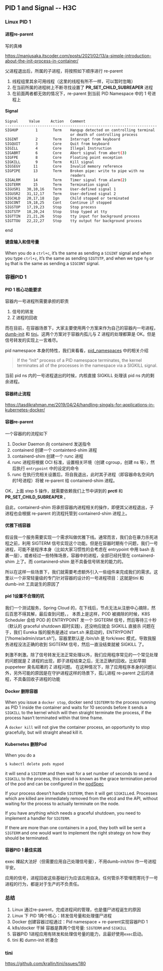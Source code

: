 ## PID 1 and Signal -- H3C

### Linux PID 1

#### 进程re-parent

写的真棒

https://manjusaka.itscoder.com/posts/2021/02/13/a-simple-introduction-about-the-init-process-in-container/

父进程退出后，所属的子进程，将按照如下顺序进行 re-parent

1. 线程组里其余可用线程（这里的线程有所不一样，可以暂时忽略）
2. 在当前所属的进程树上不断寻找设置了 **PR_SET_CHILD_SUBREAPER** 进程
3. 在前面两者都无效的情况下，re-parent 到当前 PID Namespace 中的 1 号进程上

#### Signal

```bash
Signal     Value     Action   Comment
----------------------------------------------------------------------
SIGHUP        1       Term    Hangup detected on controlling terminal
                              or death of controlling process
SIGINT        2       Term    Interrupt from keyboard
SIGQUIT       3       Core    Quit from keyboard
SIGILL        4       Core    Illegal Instruction
SIGABRT       6       Core    Abort signal from abort(3)
SIGFPE        8       Core    Floating point exception
SIGKILL       9       Term    Kill signal
SIGSEGV      11       Core    Invalid memory reference
SIGPIPE      13       Term    Broken pipe: write to pipe with no
                              readers
SIGALRM      14       Term    Timer signal from alarm(2)
SIGTERM      15       Term    Termination signal
SIGUSR1   30,10,16    Term    User-defined signal 1
SIGUSR2   31,12,17    Term    User-defined signal 2
SIGCHLD   20,17,18    Ign     Child stopped or terminated
SIGCONT   19,18,25    Cont    Continue if stopped
SIGSTOP   17,19,23    Stop    Stop process
SIGTSTP   18,20,24    Stop    Stop typed at tty
SIGTTIN   21,21,26    Stop    tty input for background process
SIGTTOU   22,22,27    Stop    tty output for background process
```

end

#### 键盘输入和信号量

When you do a `ctrl+c`, it’s the same as sending a `SIGINT` signal and when you type `ctrl+z`, it’s the same as sending `SIGTSTP`, and when we type `fg` or `bg` that is the same as sending a `SIGCONT` signal.



###  容器PID 1

#### PID 1 核心功能要求

容器内一号进程所需要承担的职责

1. 信号的转发
2. Z 进程的回收

而在目前，在容器场景下，大家主要使用两个方案来作为自己的容器内一号进程，[dumb-init](https://github.com/Yelp/dumb-init) 和 [tini](https://github.com/krallin/tini)。这两个方案对于容器内孤儿与 Z 进程的处理都算是 OK。但是信号转发的实现上一言难尽。

pid namespace 本身的特性，我们来看看，[pid_namespaces](https://man7.org/linux/man-pages/man7/pid_namespaces.7.html) 中的相关介绍

> If the “init” process of a PID namespace terminates, the kernel terminates all of the processes in the namespace via a SIGKILL signal.

当前 pid ns 内的一号进程退出的时候，内核直接 SIGKILL 处理该 pid ns 内的剩余进程。

#### 容器终止流程

https://tasdikrahman.me/2019/04/24/handling-singals-for-applications-in-kubernetes-docker/



#### 容器re-parent

一个容器的的流程如下

1. Docker Daemon 向 containerd 发送指令
2. containerd 创建一个 containterd-shim 进程
3. containerd-shim 创建一个 runc 进程
4. runc 进程将根据 OCI 标准，设置相关环境（创建 cgroup，创建 ns 等），然后执行 `entrypoint` 中的设定的命令
5. runc 在执行完相关设置后，将自我退出，此时其子进程（即容器命名空间内的1号进程）将被 re-parent 给 containerd-shim 进程。

OK，上面 step 5 操作，就需要依赖我们上节中讲到的 **prctl** 和 **PR_SET_CHILD_SUBREAPER** 。

自此，containerd-shim 将承担容器内进程相关的操作，即便其父进程退出，子进程也会根据 re-parent 的流程托管到 containerd-shim 进程上。

#### 优雅下线容器

假设我一个服务需要实现一个需求叫做优雅下线。通常而言，我们会在暴力杀死进程之前，利用 SIGTERM 信号实现这个功能。但是在容器时期有个问题，我们一号进程，可能不是程序本身（比如大家习惯性的会考虑在 entrypoint 中用 bash 去裹一层），或者经过一些特殊场景，容器中的进程，全部已经托管在 containerd-shim 上了。而 contaninerd-shim 是不具备信号转发的能力的。

所以在这样一些场景下，我们就需要考虑额外引入一些组件来完成我们的需求。这里以一个非常轻量级的专门针对容器的设计的一号进程项目：这就是tini 和 dumb-init 工具诞生的原因了



#### pid 1设置不合理的坑

我们一个测试服务，Spring Cloud 的，在下线后，节点无法从注册中心摘除，然后百思不得其解，最后查到问题，，
本质上是这样，POD 被摘除的时候，K8S Scheduler 会给 POD 的 ENTRYPOINT 发一个 SIGTERM 信号，然后等待三十秒（默认的 graceful shutdown 超时实践)，还没响应就会 SIGKILL 直接杀
问题在于，我们 Eureka 版的服务是通过 start.sh 来启动的，ENTRYPOINT [“/home/admin/start.sh”]，容器里默认是 /bin/sh 是 fork/exec 模式，导致我服务进程没法正确的收到 SIGTERM 信号，然后一直没结束就被 SIGKILL 了。

刺激不刺激。除了信号转发无法正常处理以外，我们应用程序常见的一个常见处理的问题就是 Z 进程的出现，即子进程结束之后，无法正确的回收。比如早期 puppeteer 臭名昭著的 Z 进程问题。 在这种情况下，除了应用程序本身的问题以外，另外可能的原因是在守护进程这样的场景下，孤儿进程 re-parent 之后的进程，不具备回收子进程的功能

#### Docker 删除容器

When you issue a `docker stop`, docker send `SIGTERM` to the process running as PID 1 inside the container and waits for 10 seconds before it sends a `SIGKILL` to the kernel which will then straight terminate the process, if the process hasn’t terminated within that time frame.

A `docker kill` will not give the container process, an opportunity to stop gracefully, but will straight ahead kill it.

#### Kubernetes 删除Pod

When you do a

```bash
$ kubectl delete pods mypod
```

it will send a `SIGTERM` and then wait for a set number of seconds to send a `SIGKILL` to the process, this period is known as the grace termination period of the pod and can be configured in the [podSpec](https://kubernetes.io/docs/api-reference/v1.9/#podspec-v1-core)

If your process doesn’t handle `SIGTERM`, then it will get `SIGKILL`ed. Processes which are killed are immediately removed from the etcd and the API, without waiting for the process to actually terminate on the node.

If you have anything which needs a graceful shutdown, you need to implement a handler for `SIGTERM`.

If there are more than one containers in a pod, they both will be sent a `SIGTERM` and one would want to implement the right strategy on how they should be terminated.

#### 容器PID 1 最佳实践

 exec 裸起大法好（但需要应用自己处理信号量），不用dumb-init/tini 作一号进程平安。

应用的信号，进程回收这些基础行为应该应用自决。任何管杀不管埋而寄托于一号进程的行为，都是对于生产的不负责任。

### 总结

1. Linux 通过re-parent，完成进程间的管理，也是僵尸进程诞生的原因
2. Linux 下 PID 1两个核心：转发信号量和处理僵尸进程
3. Docker 创建容器过程通过：Pid namespace + re-parent实现容器PID 1
4. k8s/docker 干掉 容器是靠两个信号量: `SIGTERM` and `SIGKILL` 
5. 容器PID 1进程应用有转发和处理信号量的能力，且最好使用`exec`启动。
6. tini 和 dumn-init 听凑合

### tini

https://github.com/krallin/tini/issues/180